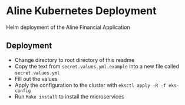 # Aline Kubernetes Deployment

Helm deployment of the Aline Financial Application

## Deployment

- Change directory to root directory of this readme
- Copy the text from `secret.values.yml.example` into a new file called `secret.values.yml`
- Fill out the values
- Apply the configuration to the cluster with `eksctl apply -R -f eks-config`
- Run `Make install` to install the microservices
